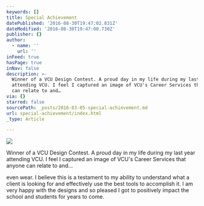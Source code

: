 ```yaml
---
keywords: []
title: Special Achievement
datePublished: '2016-08-30T19:47:02.831Z'
dateModified: '2016-08-30T19:47:00.730Z'
publisher: {}
author:
  - name: ''
    url: ''
inFeed: true
hasPage: true
inNav: false
description: >-
  Winner of a VCU Design Contest. A proud day in my life during my last year
  attending VCU. I feel I captured an image of VCU's Career Services that anyone
  can relate to and…
via: {}
starred: false
sourcePath: _posts/2016-03-05-special-achievement.md
url: special-achievement/index.html
_type: Article

---
```

![](https://s3-us-west-2.amazonaws.com/the-grid-img/p/7208021ddb91f503e28cb16a7c7b24efec6f3e82.jpg)

Winner of a VCU Design Contest. A proud day in my life during my last year attending VCU. I feel I captured an image of VCU's Career Services that anyone can relate to and...

even wear. I believe this is a testament to my ability to understand what a client is looking for and effectively use the best tools to accomplish it. I am very happy with the designs and so pleased I got to positively impact the school and students for years to come.